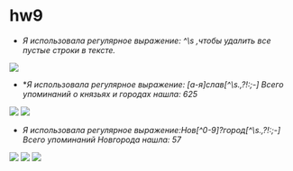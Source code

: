 # hw9
+ *Я использовала регулярное выражение: ^\s ,чтобы удалить все пустые строки в тексте.*

![](https://pp.userapi.com/c831208/v831208361/111422/65mez_lfBcQ.jpg)

- **Я использовала регулярное выражение: [a-я]*слав[^\s.,\?!:;-] Всего упоминаний о князьях и городах нашла: 625**

![](https://pp.userapi.com/c831208/v831208361/11147c/Y_DWryvnxUI.jpg)
![](https://pp.userapi.com/c831208/v831208361/111486/y40MBkmuREg.jpg)

+ *Я использовала регулярное выражение:Нов[^0-9]?город[^\s.,\?!:;-] Всего упоминаний Новгорода нашла: 57*

![](https://pp.userapi.com/c831208/v831208361/111436/FQEX6P98d4g.jpg)
![](https://pp.userapi.com/c831208/v831208361/111468/eKJcYQoPWmc.jpg)
![](https://pp.userapi.com/c831208/v831208361/11145e/ReIwY_bPjzk.jpg)

